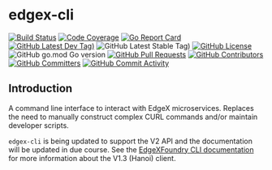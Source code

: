# edgex-cli
[![Build Status](https://jenkins.edgexfoundry.org/view/EdgeX%20Foundry%20Project/job/edgexfoundry/job/edgex-cli/job/main/badge/icon)](https://jenkins.edgexfoundry.org/view/EdgeX%20Foundry%20Project/job/edgexfoundry/job/edgex-cli/job/main/) [![Code Coverage](https://codecov.io/gh/edgexfoundry/edgex-cli/branch/main/graph/badge.svg?token=wWeDPW5a81)](https://codecov.io/gh/edgexfoundry/edgex-cli) [![Go Report Card](https://goreportcard.com/badge/github.com/edgexfoundry/edgex-cli)](https://goreportcard.com/report/github.com/edgexfoundry/edgex-cli) [![GitHub Latest Dev Tag)](https://img.shields.io/github/v/tag/edgexfoundry/edgex-cli?include_prereleases&sort=semver&label=latest-dev)](https://github.com/edgexfoundry/edgex-cli/tags) ![GitHub Latest Stable Tag)](https://img.shields.io/github/v/tag/edgexfoundry/edgex-cli?sort=semver&label=latest-stable) [![GitHub License](https://img.shields.io/github/license/edgexfoundry/edgex-cli)](https://choosealicense.com/licenses/apache-2.0/) ![GitHub go.mod Go version](https://img.shields.io/github/go-mod/go-version/edgexfoundry/edgex-cli) [![GitHub Pull Requests](https://img.shields.io/github/issues-pr-raw/edgexfoundry/edgex-cli)](https://github.com/edgexfoundry/edgex-cli/pulls) [![GitHub Contributors](https://img.shields.io/github/contributors/edgexfoundry/edgex-cli)](https://github.com/edgexfoundry/edgex-cli/contributors) [![GitHub Committers](https://img.shields.io/badge/team-committers-green)](https://github.com/orgs/edgexfoundry/teams/edgex-cli-committers/members) [![GitHub Commit Activity](https://img.shields.io/github/commit-activity/m/edgexfoundry/edgex-cli)](https://github.com/edgexfoundry/edgex-cli/commits)

## Introduction

A command line interface to interact with EdgeX microservices. Replaces the need to manually construct complex CURL commands and/or maintain developer scripts.

`edgex-cli` is being updated to support the V2 API and the documentation will be updated in due course. See the [EdgeXFoundry CLI documentation](https://docs.edgexfoundry.org/1.3/getting-started/tools/Ch-CommandLineInterface/) for more information about the V1.3 (Hanoi) client.